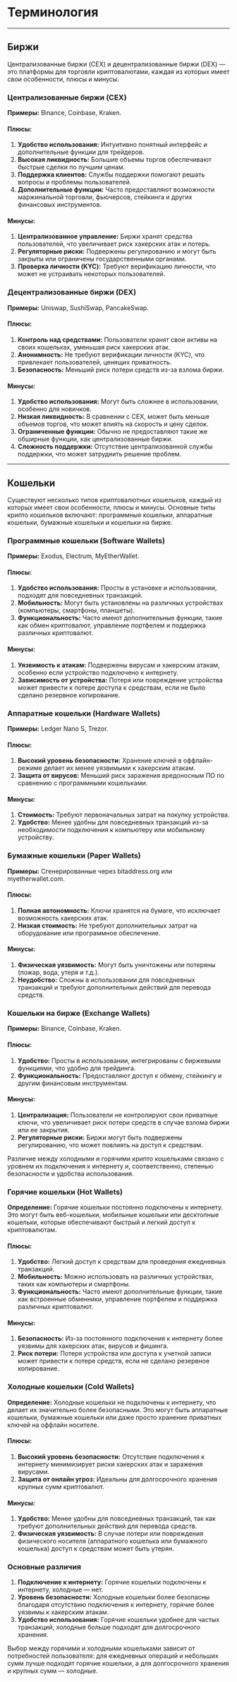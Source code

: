 # Терминология

---
## Биржи
Централизованные биржи (CEX) и децентрализованные биржи (DEX) — это платформы для торговли криптовалютами, каждая из которых имеет свои особенности, плюсы и минусы.

### Централизованные биржи (CEX)

**Примеры:** Binance, Coinbase, Kraken.

#### Плюсы:
1. **Удобство использования:** Интуитивно понятный интерфейс и дополнительные функции для трейдеров.
2. **Высокая ликвидность:** Большие объемы торгов обеспечивают быстрые сделки по лучшим ценам.
3. **Поддержка клиентов:** Службы поддержки помогают решать вопросы и проблемы пользователей.
4. **Дополнительные функции:** Часто предоставляют возможности маржинальной торговли, фьючерсов, стейкинга и других финансовых инструментов.

#### Минусы:
1. **Централизованное управление:** Биржи хранят средства пользователей, что увеличивает риск хакерских атак и потерь.
2. **Регуляторные риски:** Подвержены регулированию и могут быть закрыты или ограничены государственными органами.
3. **Проверка личности (KYC):** Требуют верификацию личности, что может не устраивать некоторых пользователей.

### Децентрализованные биржи (DEX)

**Примеры:** Uniswap, SushiSwap, PancakeSwap.

#### Плюсы:
1. **Контроль над средствами:** Пользователи хранят свои активы на своих кошельках, уменьшая риск хакерских атак.
2. **Анонимность:** Не требуют верификации личности (KYC), что привлекает пользователей, ценящих приватность.
3. **Безопасность:** Меньший риск потери средств из-за взлома биржи.

#### Минусы:
1. **Удобство использования:** Могут быть сложнее в использовании, особенно для новичков.
2. **Низкая ликвидность:** В сравнении с CEX, может быть меньше объемов торгов, что может влиять на скорость и цену сделок.
3. **Ограниченные функции:** Обычно не предоставляют такие же обширные функции, как централизованные биржи.
4. **Сложность поддержки:** Отсутствие централизованной службы поддержки, что может затруднить решение проблем.

---
## Кошельки
Существуют несколько типов криптовалютных кошельков, каждый из которых имеет свои особенности, плюсы и минусы. Основные типы крипто кошельков включают: программные кошельки, аппаратные кошельки, бумажные кошельки и кошельки на бирже.

### Программные кошельки (Software Wallets)

**Примеры:** Exodus, Electrum, MyEtherWallet.

#### Плюсы:
1. **Удобство использования:** Просты в установке и использовании, подходят для повседневных транзакций.
2. **Мобильность:** Могут быть установлены на различных устройствах (компьютеры, смартфоны, планшеты).
3. **Функциональность:** Часто имеют дополнительные функции, такие как обмен криптовалют, управление портфелем и поддержка различных криптовалют.

#### Минусы:
1. **Уязвимость к атакам:** Подвержены вирусам и хакерским атакам, особенно если устройство подключено к интернету.
2. **Зависимость от устройства:** Потеря или повреждение устройства может привести к потере доступа к средствам, если не было сделано резервное копирование.

### Аппаратные кошельки (Hardware Wallets)

**Примеры:** Ledger Nano S, Trezor.

#### Плюсы:
1. **Высокий уровень безопасности:** Хранение ключей в оффлайн-режиме делает их менее уязвимыми к хакерским атакам.
2. **Защита от вирусов:** Меньший риск заражения вредоносным ПО по сравнению с программными кошельками.

#### Минусы:
1. **Стоимость:** Требуют первоначальных затрат на покупку устройства.
2. **Удобство:** Менее удобны для повседневных транзакций из-за необходимости подключения к компьютеру или мобильному устройству.

### Бумажные кошельки (Paper Wallets)

**Примеры:** Сгенерированные через bitaddress.org или myetherwallet.com.

#### Плюсы:
1. **Полная автономность:** Ключи хранятся на бумаге, что исключает возможность хакерских атак.
2. **Низкая стоимость:** Не требуют дополнительных затрат на оборудование или программное обеспечение.

#### Минусы:
1. **Физическая уязвимость:** Могут быть уничтожены или потеряны (пожар, вода, утеря и т.д.).
2. **Неудобство:** Сложны в использовании для повседневных транзакций и требуют дополнительных действий для перевода средств.

### Кошельки на бирже (Exchange Wallets)

**Примеры:** Binance, Coinbase, Kraken.

#### Плюсы:
1. **Удобство:** Просты в использовании, интегрированы с биржевыми функциями, что удобно для трейдинга.
2. **Функциональность:** Предоставляют доступ к обмену, стейкингу и другим финансовым инструментам.

#### Минусы:
1. **Централизация:** Пользователи не контролируют свои приватные ключи, что увеличивает риск потери средств в случае взлома биржи или ее закрытия.
2. **Регуляторные риски:** Биржи могут быть подвержены регулированию, что может повлиять на доступ к средствам.

Различие между холодными и горячими крипто кошельками связано с уровнем их подключения к интернету и, соответственно, степенью безопасности и удобства использования.

### Горячие кошельки (Hot Wallets)

**Определение:** Горячие кошельки постоянно подключены к интернету. Это могут быть веб-кошельки, мобильные кошельки или десктопные кошельки, которые обеспечивают быстрый и легкий доступ к криптовалютам.

#### Плюсы:
1. **Удобство:** Легкий доступ к средствам для проведения ежедневных транзакций.
2. **Мобильность:** Можно использовать на различных устройствах, таких как компьютеры и смартфоны.
3. **Функциональность:** Часто имеют дополнительные функции, такие как встроенные обменники, управление портфелем и поддержка различных криптовалют.

#### Минусы:
1. **Безопасность:** Из-за постоянного подключения к интернету более уязвимы для хакерских атак, вирусов и фишинга.
2. **Риск потери:** Потеря устройства или доступа к учетной записи может привести к потере средств, если не сделано резервное копирование.


### Холодные кошельки (Cold Wallets)

**Определение:** Холодные кошельки не подключены к интернету, что делает их значительно более безопасными. Это могут быть аппаратные кошельки, бумажные кошельки или даже просто хранение приватных ключей на оффлайн носителе.

#### Плюсы:
1. **Высокий уровень безопасности:** Отсутствие подключения к интернету минимизирует риски хакерских атак и заражения вирусами.
2. **Защита от онлайн угроз:** Идеальны для долгосрочного хранения крупных сумм криптовалют.

#### Минусы:
1. **Удобство:** Менее удобны для повседневных транзакций, так как требуют дополнительных действий для перевода средств.
2. **Физическая уязвимость:** В случае потери или повреждения физического носителя (аппаратного кошелька или бумажного кошелька) доступ к средствам может быть утерян.

### Основные различия

1. **Подключение к интернету:** Горячие кошельки подключены к интернету, холодные — нет.
2. **Уровень безопасности:** Холодные кошельки более безопасны благодаря отсутствию подключения к интернету, горячие более уязвимы к хакерским атакам.
3. **Удобство использования:** Горячие кошельки удобнее для частых транзакций, холодные больше подходят для долгосрочного хранения.

Выбор между горячими и холодными кошельками зависит от потребностей пользователя: для ежедневных операций и небольших сумм лучше подходят горячие кошельки, а для долгосрочного хранения и крупных сумм — холодные.
